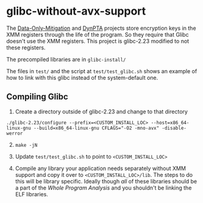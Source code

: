# glibc-without-avx-support

The [Data-Only-Mitigation](https://github.com/taptipalit/data-only-attack-mitigation) and [DynPTA](https://github.com/taptipalit/dynpta) projects store encryption keys in the XMM registers through the life of the program. So they require that Glibc doesn't use the XMM registers. This project is glibc-2.23 modified to not these registers. 

The precompiled libraries are in `glibc-install/`

The files in `test/` and the script at `test/test_glibc.sh` shows an example of how to link with this glibc instead of the system-default one. 


## Compiling Glibc 

1. Create a directory outside of glibc-2.23 and change to that directory

`./glibc-2.23/configure --prefix=<CUSTOM_INSTALL_LOC> --host=x86_64-linux-gnu --build=x86_64-linux-gnu CFLAGS="-O2 -mno-avx"
 -disable-werror`

2. `make -jN`

3. Update `test/test_glibc.sh` to point to `<CUSTOM_INSTALL_LOC>`

4. Compile any library your application needs separately without XMM support and copy it over to `<CUSTOM_INSTALL_LOC>/lib`. The steps to do this will be library specific. Ideally though *all* of these libraries should be a part of the *Whole Program Analysis* and you shouldn't be linking the ELF libraries. 
